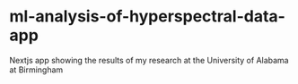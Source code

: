# ml-analysis-of-hyperspectral-data-app
Nextjs app showing the results of my research at the University of Alabama at Birmingham
